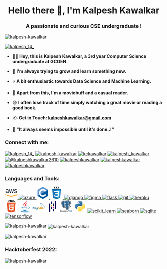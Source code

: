 <h1 align="center">Hello there 👋, I'm Kalpesh Kawalkar</h1>
<h3 align="center">A passionate and curious CSE undergraduate !</h3>

<p align="left"> <a href="https://github.com/ryo-ma/github-profile-trophy"><img src="https://github-profile-trophy.vercel.app/?username=kalpesh-kawalkar" alt="kalpesh-kawalkar" /></a> </p>

<p align="left"> <a href="https://twitter.com/kalpesh_14_" target="blank"><img src="https://img.shields.io/twitter/follow/kalpesh_14_?logo=twitter&style=for-the-badge" alt="kalpesh_14_" /></a> </p>

- 👨‍🎓 **Hey, this is Kalpesh Kawalkar, a 3rd year Computer Science undergraduate at GCOEN.**

- 🌱 **I'm always trying to grow and learn something new.**

- ⚡ **A bit enthusiastic towards Data Science and Machine Learning.**

- 🫶 **Apart from this, I'm a moviebuff and a casual reader.**

- 😅 **I often lose track of time simply watching a great movie or reading a good book.**

- ✍️ **Get in Touch: kalpeshkawalkar@gmail.com**

- 💯 **"It always seems impossible until it's done..!"**

<h3 align="left">Connect with me:</h3>
<p align="left">
<a href="https://twitter.com/kalpesh_14_" target="blank"><img align="center" src="https://raw.githubusercontent.com/rahuldkjain/github-profile-readme-generator/master/src/images/icons/Social/twitter.svg" alt="kalpesh_14_" height="30" width="40" /></a>
<a href="https://linkedin.com/in/kalpesh-kawalkar" target="blank"><img align="center" src="https://raw.githubusercontent.com/rahuldkjain/github-profile-readme-generator/master/src/images/icons/Social/linked-in-alt.svg" alt="kalpesh-kawalkar" height="30" width="40" /></a>
<a href="https://kaggle.com/kckawalkar" target="blank"><img align="center" src="https://raw.githubusercontent.com/rahuldkjain/github-profile-readme-generator/master/src/images/icons/Social/kaggle.svg" alt="kckawalkar" height="30" width="40" /></a>
<a href="https://instagram.com/kalpesh_kawalkar" target="blank"><img align="center" src="https://raw.githubusercontent.com/rahuldkjain/github-profile-readme-generator/master/src/images/icons/Social/instagram.svg" alt="kalpesh_kawalkar" height="30" width="40" /></a>
<a href="https://medium.com/@kalpeshkawalkar2610" target="blank"><img align="center" src="https://raw.githubusercontent.com/rahuldkjain/github-profile-readme-generator/master/src/images/icons/Social/medium.svg" alt="@kalpeshkawalkar2610" height="30" width="40" /></a>
<a href="https://www.hackerrank.com/kalpeshkawalkar" target="blank"><img align="center" src="https://raw.githubusercontent.com/rahuldkjain/github-profile-readme-generator/master/src/images/icons/Social/hackerrank.svg" alt="kalpeshkawalkar" height="30" width="40" /></a>
<a href="https://www.leetcode.com/kalpeshkawalkar" target="blank"><img align="center" src="https://raw.githubusercontent.com/rahuldkjain/github-profile-readme-generator/master/src/images/icons/Social/leet-code.svg" alt="kalpeshkawalkar" height="30" width="40" /></a>
<a href="https://auth.geeksforgeeks.org/user/kalpeshkawalkar" target="blank"><img align="center" src="https://raw.githubusercontent.com/rahuldkjain/github-profile-readme-generator/master/src/images/icons/Social/geeks-for-geeks.svg" alt="kalpeshkawalkar" height="30" width="40" /></a>
</p>

<h3 align="left">Languages and Tools:</h3>
<p align="left"> <a href="https://aws.amazon.com" target="_blank" rel="noreferrer"> <img src="https://raw.githubusercontent.com/devicons/devicon/master/icons/amazonwebservices/amazonwebservices-original-wordmark.svg" alt="aws" width="40" height="40"/> </a> <a href="https://azure.microsoft.com/en-in/" target="_blank" rel="noreferrer"> <img src="https://www.vectorlogo.zone/logos/microsoft_azure/microsoft_azure-icon.svg" alt="azure" width="40" height="40"/> </a> <a href="https://www.cprogramming.com/" target="_blank" rel="noreferrer"> <img src="https://raw.githubusercontent.com/devicons/devicon/master/icons/c/c-original.svg" alt="c" width="40" height="40"/> </a> <a href="https://www.w3schools.com/css/" target="_blank" rel="noreferrer"> <img src="https://raw.githubusercontent.com/devicons/devicon/master/icons/css3/css3-original-wordmark.svg" alt="css3" width="40" height="40"/> </a> <a href="https://www.djangoproject.com/" target="_blank" rel="noreferrer"> <img src="https://cdn.worldvectorlogo.com/logos/django.svg" alt="django" width="40" height="40"/> </a> <a href="https://www.figma.com/" target="_blank" rel="noreferrer"> <img src="https://www.vectorlogo.zone/logos/figma/figma-icon.svg" alt="figma" width="40" height="40"/> </a> <a href="https://flask.palletsprojects.com/" target="_blank" rel="noreferrer"> <img src="https://www.vectorlogo.zone/logos/pocoo_flask/pocoo_flask-icon.svg" alt="flask" width="40" height="40"/> </a> <a href="https://git-scm.com/" target="_blank" rel="noreferrer"> <img src="https://www.vectorlogo.zone/logos/git-scm/git-scm-icon.svg" alt="git" width="40" height="40"/> </a> <a href="https://heroku.com" target="_blank" rel="noreferrer"> <img src="https://www.vectorlogo.zone/logos/heroku/heroku-icon.svg" alt="heroku" width="40" height="40"/> </a> <a href="https://www.w3.org/html/" target="_blank" rel="noreferrer"> <img src="https://raw.githubusercontent.com/devicons/devicon/master/icons/html5/html5-original-wordmark.svg" alt="html5" width="40" height="40"/> </a> <a href="https://www.java.com" target="_blank" rel="noreferrer"> <img src="https://raw.githubusercontent.com/devicons/devicon/master/icons/java/java-original.svg" alt="java" width="40" height="40"/> </a> <a href="https://www.mysql.com/" target="_blank" rel="noreferrer"> <img src="https://raw.githubusercontent.com/devicons/devicon/master/icons/mysql/mysql-original-wordmark.svg" alt="mysql" width="40" height="40"/> </a> <a href="https://pandas.pydata.org/" target="_blank" rel="noreferrer"> <img src="https://raw.githubusercontent.com/devicons/devicon/2ae2a900d2f041da66e950e4d48052658d850630/icons/pandas/pandas-original.svg" alt="pandas" width="40" height="40"/> </a> <a href="https://www.postgresql.org" target="_blank" rel="noreferrer"> <img src="https://raw.githubusercontent.com/devicons/devicon/master/icons/postgresql/postgresql-original-wordmark.svg" alt="postgresql" width="40" height="40"/> </a> <a href="https://www.python.org" target="_blank" rel="noreferrer"> <img src="https://raw.githubusercontent.com/devicons/devicon/master/icons/python/python-original.svg" alt="python" width="40" height="40"/> </a> <a href="https://scikit-learn.org/" target="_blank" rel="noreferrer"> <img src="https://upload.wikimedia.org/wikipedia/commons/0/05/Scikit_learn_logo_small.svg" alt="scikit_learn" width="40" height="40"/> </a> <a href="https://seaborn.pydata.org/" target="_blank" rel="noreferrer"> <img src="https://seaborn.pydata.org/_images/logo-mark-lightbg.svg" alt="seaborn" width="40" height="40"/> </a> <a href="https://www.sqlite.org/" target="_blank" rel="noreferrer"> <img src="https://www.vectorlogo.zone/logos/sqlite/sqlite-icon.svg" alt="sqlite" width="40" height="40"/> </a> <a href="https://www.tensorflow.org" target="_blank" rel="noreferrer"> <img src="https://www.vectorlogo.zone/logos/tensorflow/tensorflow-icon.svg" alt="tensorflow" width="40" height="40"/> </a> </p>

<p><img align="left" src="https://github-readme-stats.vercel.app/api/top-langs?username=kalpesh-kawalkar&show_icons=true&locale=en&layout=compact" alt="kalpesh-kawalkar" /></p>

<p>&nbsp;<img align="center" src="https://github-readme-stats.vercel.app/api?username=kalpesh-kawalkar&show_icons=true&locale=en" alt="kalpesh-kawalkar" /></p>

<p><img align="center" src="https://github-readme-streak-stats.herokuapp.com/?user=kalpesh-kawalkar&" alt="kalpesh-kawalkar" /></p>



### Hacktoberfest 2022:
<img align="center" heighgt="330px" width="775px" src="https://holopin.io/api/user/board?user=kalpesh_kawalkar" alt="kalpesh-kawalkar" />
<!-- [![@kalpesh_kawalkar's Holopin board](https://holopin.io/api/user/board?user=kalpesh_kawalkar)](https://holopin.io/@kalpesh_kawalkar)
 -->
